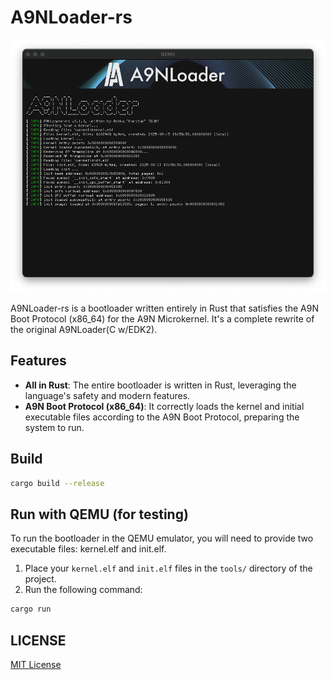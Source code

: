 # A9NLoader-rs

![A9NLoader-ScreenShot](./resources/screenshot.png)

A9NLoader-rs is a bootloader written entirely in Rust that satisfies the A9N Boot Protocol (x86_64) for the A9N Microkernel.
It's a complete rewrite of the original A9NLoader(C w/EDK2).

## Features

- **All in Rust**: The entire bootloader is written in Rust, leveraging the language's safety and modern features.
- **A9N Boot Protocol (x86_64)**: It correctly loads the kernel and initial executable files according to the A9N Boot Protocol, preparing the system to run.

## Build
```bash
cargo build --release
```
## Run with QEMU (for testing)

To run the bootloader in the QEMU emulator, you will need to provide two executable files: kernel.elf and init.elf.

1. Place your `kernel.elf` and `init.elf` files in the `tools/` directory of the project.
1. Run the following command:
```bash
cargo run
```

## LICENSE

[MIT License](https://choosealicense.com/licenses/mit/)

